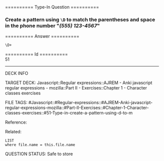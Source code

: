 ========== Type-In Question ==========

###  Create a pattern using `\D` to match the parentheses and space in the phone number "_(555) 123-4567_"  

========== Answer ==========  

`\D+`

========== Id ==========  
51

---

DECK INFO

TARGET DECK: Javascript::Regular expressions::AJREM - Anki javascript regular expressions - mozilla::Part II - Exercises::Chapter 1 - Character classes exercises

FILE TAGS: #Javascript::#Regular-expressions::#AJREM-Anki-javascript-regular-expressions-mozilla::#Part-II-Exercises::#Chapter-1-Character-classes-exercises::#51-Type-in-create-a-pattern-using-d-to-m

Reference:

Related:

```dataview
LIST
where file.name = this.file.name
```


QUESTION STATUS: Safe to store
